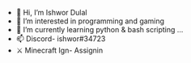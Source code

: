 - 👋 Hi, I’m Ishwor Dulal
- 👀 I’m interested in programming and gaming
- 🌱 I’m currently learning python & bash scripting ...
- 📫 Discord- ishwor#34723
- ⚔️ Minecraft Ign- Assignin


<!---
Ishwor-Dulal/Ishwor-Dulal is a ✨ special ✨ repository because its `README.md` (this file) appears on your GitHub profile.
You can click the Preview link to take a look at your changes.
--->
